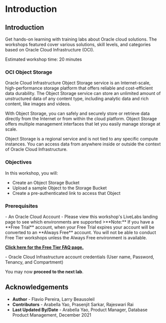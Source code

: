 # Introduction

## Introduction
Get hands-on learning with training labs about Oracle cloud solutions. The workshops featured cover various solutions, skill levels, and categories based on Oracle Cloud Infrastructure (OCI).

Estimated workshop time: 20 minutes

### OCI Object Storage

Oracle Cloud Infrastructure Object Storage service is an Internet-scale, high-performance storage platform that offers reliable and cost-efficient data durability. The Object Storage service can store an unlimited amount of unstructured data of any content type, including analytic data and rich content, like images and videos.

With Object Storage, you can safely and securely store or retrieve data directly from the Internet or from within the cloud platform. Object Storage offers multiple management interfaces that let you easily manage storage at scale.

Object Storage is a regional service and is not tied to any specific compute instances. You can access data from anywhere inside or outside the context of Oracle Cloud Infrastructure.

### Objectives
In this workshop, you will:
- Create an Object Storage Bucket
- Upload a sample Object to the Storage Bucket
- Create a pre-authenticated link to access that Object

### Prerequisites
  <if type="freetier">
  - An Oracle Cloud Account - Please view this workshop's LiveLabs landing page to see which environments are supported
  >**Note:** If you have a **Free Trial** account, when your Free Trial expires your account will be converted to an **Always Free** account. You will not be able to conduct Free Tier workshops unless the Always Free environment is available. 
  
  **[Click here for the Free Tier FAQ page.](https://www.oracle.com/cloud/free/faq.html)**
  </if>
   
  <if type="livelabs">
  - Oracle Cloud Infrastructure account credentials (User name, Password, Tenancy, and Compartment) 
  </if>

You may now **proceed to the next lab**.

## Acknowledgements

- **Author** - Flavio Pereira, Larry Beausoleil 
- **Contributors** - Arabella Yao, Prasenjit Sarkar, Rajeswari Rai
- **Last Updated By/Date** - Arabella Yao, Product Manager, Database Product Management, December 2021

